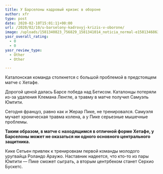 ```yaml
---
title: У Барселоны кадровый кризис в обороне
author: xfr
type: post
date: 2020-02-10T15:01:11+00:00
url: /2020/02/10/u-barselony-kadrovyj-krizis-v-oborone/
image: /uploads/1581340823_756829_1581341014_noticia_normal-e1581346863585.jpg
yasr_overall_rating:
  - 0
  - 0
yasr_review_type:
  - Other
  - Other

---
```

Каталонская команда столкнется с большой проблемой в предстоящем матче с Хетафе.

Дорогой ценой далась Барсе победа над Бетисом. Каталонцы потеряли из-за удаления Клемана Ленгле, а травму в матче получил Самуэль Юмтити.

Сегодня француз, равно как и Жерар Пике, не тренировался. Самуэля мучает хроническая травма колена, а у Пике серьезные мышечные проблемы.

**Таким образом, в матче с находящимся в отличной форме Хетафе, у Барселоны может не оказаться ни одного основного центрального защитника.**

Кике Сетьен привлек к тренировкам первой команды молодого уругвайца Роландо Араужо. Наставник надеется, что кто-то из пары Юмтити &#8212; Пике сможет сыграть, а вторым центрбеком станет Серхио Бускетс.